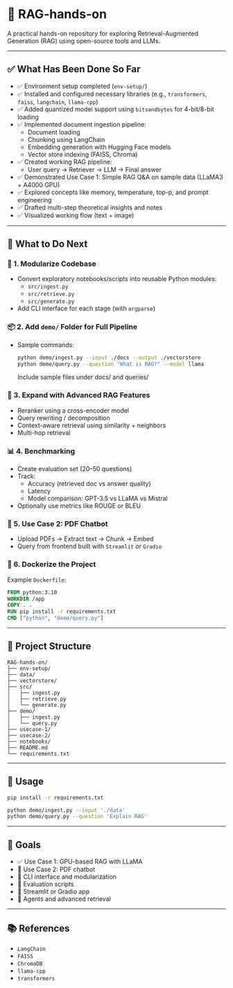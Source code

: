 # 🧠 RAG-hands-on

A practical hands-on repository for exploring Retrieval-Augmented Generation (RAG) using open-source tools and LLMs.

---

## ✅ What Has Been Done So Far

- ✅ Environment setup completed (`env-setup/`)
- ✅ Installed and configured necessary libraries (e.g., `transformers`, `faiss`, `langchain`, `llama-cpp`)
- ✅ Added quantized model support using `bitsandbytes` for 4-bit/8-bit loading
- ✅ Implemented document ingestion pipeline:
  - Document loading
  - Chunking using LangChain
  - Embedding generation with Hugging Face models
  - Vector store indexing (FAISS, Chroma)
- ✅ Created working RAG pipeline:
  - User query → Retriever → LLM → Final answer
- ✅ Demonstrated Use Case 1: Simple RAG Q&A on sample data (LLaMA3 + A4000 GPU)
- ✅ Explored concepts like memory, temperature, top-p, and prompt engineering
- ✅ Drafted multi-step theoretical insights and notes
- ✅ Visualized working flow (text + image)

---

## 🧭 What to Do Next

### 🔧 1. Modularize Codebase

- Convert exploratory notebooks/scripts into reusable Python modules:
  - `src/ingest.py`
  - `src/retrieve.py`
  - `src/generate.py`
- Add CLI interface for each stage (with `argparse`)

### 📦 2. Add `demo/` Folder for Full Pipeline

- Sample commands:
  ```bash
  python demo/ingest.py --input ./docs --output ./vectorstore
  python demo/query.py --question "What is RAG?" --model llama
  ```
  
  Include sample files under docs/ and queries/


### 🤖 3. Expand with Advanced RAG Features
- Reranker using a cross-encoder model
- Query rewriting / decomposition
- Context-aware retrieval using similarity + neighbors
- Multi-hop retrieval

### 📊 4. Benchmarking
-	Create evaluation set (20–50 questions)
-	Track:
  	- Accuracy (retrieved doc vs answer quality)
  	- Latency
	- Model comparison: GPT-3.5 vs LLaMA vs Mistral
- Optionally use metrics like ROUGE or BLEU

### 🧪 5. Use Case 2: PDF Chatbot

- Upload PDFs → Extract text → Chunk → Embed
- Query from frontend built with `Streamlit` or `Gradio`


### 🐳 6. Dockerize the Project

Example `Dockerfile`:

```dockerfile
FROM python:3.10
WORKDIR /app
COPY . .
RUN pip install -r requirements.txt
CMD ["python", "demo/query.py"]
```

---

## 📁 Project Structure

```
RAG-hands-on/
├── env-setup/
├── data/
├── vectorstore/
├── src/
│   ├── ingest.py
│   ├── retrieve.py
│   └── generate.py
├── demo/
│   ├── ingest.py
│   └── query.py
├── usecase-1/
├── usecase-2/
├── notebooks/
├── README.md
└── requirements.txt
```

---

## 🚀 Usage

```bash
pip install -r requirements.txt

python demo/ingest.py --input './data'
python demo/query.py --question 'Explain RAG'
```

---

## 🔮 Goals

- ✅ Use Case 1: GPU-based RAG with LLaMA
- 🔲 Use Case 2: PDF chatbot
- 🔲 CLI interface and modularization
- 🔲 Evaluation scripts
- 🔲 Streamlit or Gradio app
- 🔲 Agents and advanced retrieval

---

## 📚 References

- `LangChain`  
- `FAISS`  
- `ChromaDB`  
- `llama-cpp`  
- `transformers`
